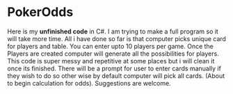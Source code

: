 # PokerOdds
Here is my **unfinished code** in C#. I am trying to make a full program so it will take more time. All i have done so far is that computer picks unique card for players and table. You can enter upto 10 players per game. Once the Players are created computer will generate all the possibilities for players.  This code is super messy and repetitive at some places but i will clean it once its finished. There will be a prompt for user to enter cards manually if they wish to do so other wise by default computer will pick all cards. (About to begin calculation for odds). Suggestions are welcome.

